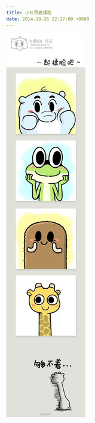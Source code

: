```yaml
---
title: 小长颈鹿揉脸
date: 2014-10-26 22:27:00 +0800
---
```


<p class="text-center">
    <img src="/images/dada/2014/changjinglu_face.jpg"/>
</p>
